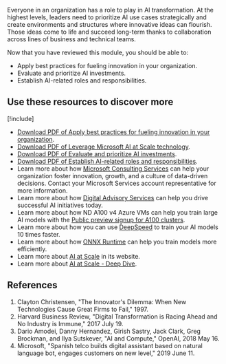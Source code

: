 Everyone in an organization has a role to play in AI transformation. At the highest levels, leaders need to prioritize AI use cases strategically and create environments and structures where innovative ideas can flourish. Those ideas come to life and succeed long-term thanks to collaboration across lines of business and technical teams.

Now that you have reviewed this module, you should be able to:

* Apply best practices for fueling innovation in your organization.
* Evaluate and prioritize AI investments.
* Establish AI-related roles and responsibilities.

## Use these resources to discover more

[!include[](../../../includes/open-link-in-new-tab-note.md)]

* [Download PDF of Apply best practices for fueling innovation in your organization](https://aka.ms/AIBSSCAINN).
* [Download PDF of Leverage Microsoft AI at Scale technology](https://aka.ms/AIBSAISCALE).
* [Download PDF of Evaluate and prioritize AI investments](https://aka.ms/AIBSSCAECO).
* [Download PDF of Establish AI-related roles and responsibilities](https://aka.ms/AIBSSCAORG).
* Learn more about how [Microsoft Consulting Services](https://www.microsoft.com/industry/services/consulting) can help your organization foster innovation, growth, and a culture of data-driven decisions. Contact your Microsoft Services account representative for more information.
* Learn more about how [Digital Advisory Services](https://www.microsoft.com/industry/services/digital-advisors) can help you drive successful AI initiatives today.
* Learn more about how ND A100 v4 Azure VMs can help you train large AI models with the [Public preview signup for A100 clusters](http://aka.ms/AzureA100SignUpForm).
* Learn more about how you can use [DeepSpeed](https://github.com/microsoft/deepspeed) to train your AI models 10 times faster.
* Learn more about how [ONNX Runtime](https://microsoft.github.io/onnxruntime/) can help you train models more efficiently.
* Learn more about [AI at Scale](https://innovation.microsoft.com/en-us/ai-at-scale) in its website.
* Learn more about [AI at Scale - Deep Dive](https://innovation.microsoft.com/en-us/exploring-ai-at-scale).

## References

1. Clayton Christensen, "The Innovator's Dilemma: When New Technologies Cause Great Firms to Fail," 1997. 
1. Harvard Business Review, "Digital Transformation is Racing Ahead and No Industry is Immune," 2017 July 19.
1. Dario Amodei, Danny Hernandez, Girish Sastry, Jack Clark, Greg Brockman, and Ilya Sutskever, "AI and Compute," OpenAI, 2018 May 16.
1. Microsoft, "Spanish telco builds digital assistant based on natural language bot, engages customers on new level," 2019 June 11.
